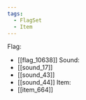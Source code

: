 ```yaml
---
tags:
  - FlagSet
  - Item
---
```

Flag:
- [[flag_10638]]
Sound:
- [[sound_17]]
- [[sound_43]]
- [[sound_44]]
Item:
- [[item_664]]
